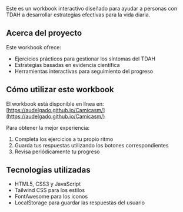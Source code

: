 Este es un workbook interactivo diseñado para ayudar a personas con TDAH a desarrollar estrategias efectivas para la vida diaria.

## Acerca del proyecto

Este workbook ofrece:
- Ejercicios prácticos para gestionar los síntomas del TDAH
- Estrategias basadas en evidencia científica
- Herramientas interactivas para seguimiento del progreso

## Cómo utilizar este workbook

El workbook está disponible en línea en: [https://audelgado.github.io/Camicasm/](https://audelgado.github.io/Camicasm/)

Para obtener la mejor experiencia:
1. Completa los ejercicios a tu propio ritmo
2. Guarda tus respuestas utilizando los botones correspondientes
3. Revisa periódicamente tu progreso

## Tecnologías utilizadas

- HTML5, CSS3 y JavaScript
- Tailwind CSS para los estilos
- FontAwesome para los iconos
- LocalStorage para guardar las respuestas del usuario

